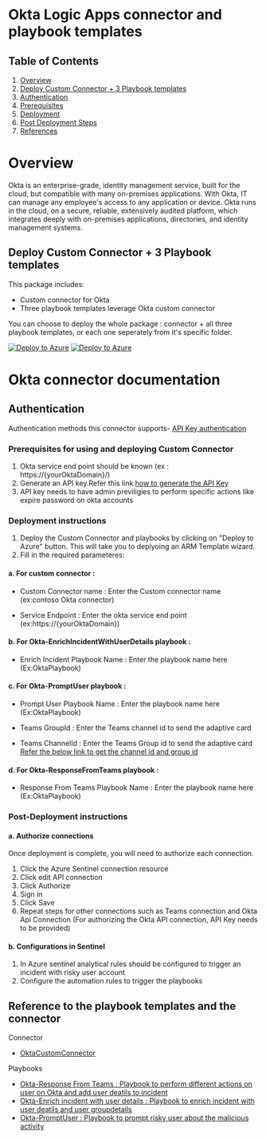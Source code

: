 # Okta Logic Apps connector and playbook templates


## Table of Contents

1. [Overview](#overview)
1. [Deploy Custom Connector + 3 Playbook templates](#deployall)
1. [Authentication](#importantnotes)
1. [Prerequisites](#prerequisites)
1. [Deployment](#deployment)
1. [Post Deployment Steps](#postdeployment)
1. [References](#references)


<a name="overview">

# Overview

Okta is an enterprise-grade, identity management service, built for the cloud, but compatible with many on-premises applications. 
With Okta, IT can manage any employee's access to any application or device. Okta runs in the cloud, on a secure, reliable, extensively audited platform, which integrates deeply with on-premises applications, directories, and identity management systems.

## Deploy Custom Connector + 3 Playbook templates
This package includes:
* Custom connector for Okta
* Three playbook templates leverage Okta custom connector

You can choose to deploy the whole package : connector + all three playbook templates, or each one seperately from it's specific folder.

[![Deploy to Azure](https://aka.ms/deploytoazurebutton)](https://portal.azure.com/#create/Microsoft.Template/uri/https%3A%2F%2Fdev.azure.com/SentinelAccenture/_git/Sentinel-Accenture%20Logic%20Apps%20connectors?version=GBOkta&path=%2Fazuredeploy.json) [![Deploy to Azure](https://aka.ms/deploytoazuregovbutton)](https://login.microsoftonline.us/organizations/oauth2/v2.0/authorize?client_id=c836cbdb-7a5b-44cc-a54f-564b4b486fc6&response_type=code%20id_token&scope=https%3A%2F%2Fmanagement.core.usgovcloudapi.net%2F%2Fuser_impersonation%20openid%20email%20profile&state=OpenIdConnect.AuthenticationProperties%3DaURMJdv8OOjkos8hJrPp2UR3SiCuzPqKSCojZXlvmudMu2wCQivYUBL-PUpm2VklFejdDnBr9Us32MzfuH8tith-XldC_OIlCqCjwB950H9ELHA76IfBBh19cTzh9-nsHhkQkk8wQDSE6bot7rUuEQB8IDVJgDMCfv1HYuUg9brFyPen2T4DF7f3SxN7Wwxfj87B5iDMqyoU1AHKentIKfwHsDQCVmhbtWdvSgPbWWABKGY-a7b1vkmjWNmo8x5v&response_mode=form_post&nonce=637443070124899368.YjM5MDcwYzMtODJkZC00MzRmLTgxNDctMjhhZjY0MWRmNjcxZGRiOWNmMmItMDAyNS00MTIxLWE4MDUtMjdiOTE4MWJhMjg0&redirect_uri=https%3A%2F%2Fportal.azure.us%2Fsignin%2Findex%2F&site_id=501430&msafed=0&client-request-id=5cc07576-a6f1-4a94-b26f-830ed1c4ad77&x-client-SKU=ID_NET45&x-client-ver=5.3.0.0)


# Okta connector documentation 

<a name="authentication">

## Authentication
Authentication methods this connector supports- [API Key authentication](https://developer.okta.com/docs/reference/api/authn/)

<a name="prerequisites">

### Prerequisites for using and deploying Custom Connector
1. Okta service end point should be known (ex : https://{yourOktaDomain}/)
2. Generate an API key.Refer this link [ how to generate the API Key](https://developer.okta.com/docs/guides/create-an-api-token/overview/)
3. API key needs to have admin previligies to perform specific actions like expire password on okta accounts


<a name="deployment">

### Deployment instructions 
1. Deploy the Custom Connector and playbooks by clicking on "Deploy to Azure" button. This will take you to deplyoing an ARM Template wizard.
2. Fill in the required parameteres:

#### a. For custom connector :

* Custom Connector name : Enter the Custom connector name (ex:contoso Okta connector)

* Service Endpoint : Enter the okta service end point (ex:https://{yourOktaDomain})
    
#### b. For Okta-EnrichIncidentWithUserDetails playbook :

* Enrich Incident Playbook Name : Enter the playbook name here (Ex:OktaPlaybook)
    
#### c. For Okta-PromptUser playbook :

* Prompt User Playbook Name : Enter the playbook name here (Ex:OktaPlaybook)

* Teams GroupId : Enter the Teams channel id to send the adaptive card

* Teams ChannelId : Enter the Teams Group id to send the adaptive card
    [Refer the below link to get the channel id and group id](https://docs.microsoft.com/en-us/powershell/module/teams/get-teamchannel?view=teams-ps)

#### d. For Okta-ResponseFromTeams playbook :

 * Response From Teams Playbook Name : Enter the playbook name here (Ex:OktaPlaybook)
 

<a name="postdeployment">

### Post-Deployment instructions 
#### a. Authorize connections
Once deployment is complete, you will need to authorize each connection.
1.	Click the Azure Sentinel connection resource
2.	Click edit API connection
3.	Click Authorize
4.	Sign in
5.	Click Save
6.	Repeat steps for other connections such as Teams connection and Okta Api  Connection (For authorizing the Okta API connection, API Key needs to be provided)
#### b. Configurations in Sentinel
1. In Azure sentinel analytical rules should be configured to trigger an incident with risky user account 
2. Configure the automation rules to trigger the playbooks


<a name="references">

##  Reference to the playbook templates and the connector

 Connector
* [OktaCustomConnector](https://dev.azure.com/SentinelAccenture/_git/Sentinel-Accenture%20Logic%20Apps%20connectors?path=%2FOktaCustomConnector%2Fazuredeploy)

Playbooks
* [Okta-Response From Teams : Playbook to perform different actions on user on Okta and add user deatils to incident](https://dev.azure.com/SentinelAccenture/_git/Sentinel-Accenture%20Logic%20Apps%20connectors?path=%2FOktaPlaybooks%2FOkta-ResponseFromTeams%2Fazuredeploy.json)
* [Okta-Enrich incident with user details : Playbook to enrich incident with user deatils and user groupdetails ](https://dev.azure.com/SentinelAccenture/_git/Sentinel-Accenture%20Logic%20Apps%20connectors?path=%2FOktaPlaybooks%2FOkta-EnrichIncidentWithUserDetails%2Fazuredeploy.json)
* [Okta-PromptUser : Playbook to prompt risky user about the malicious activity](https://dev.azure.com/SentinelAccenture/_git/Sentinel-Accenture%20Logic%20Apps%20connectors?path=%2FOktaPlaybooks%2FOkta-PromptUser%2Fazuredeploy.json)



